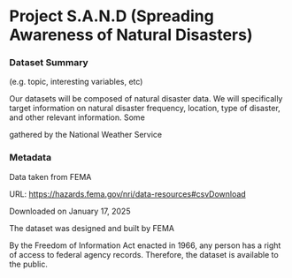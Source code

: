 # **Project S.A.N.D (Spreading Awareness of Natural Disasters)**

### Dataset Summary
(e.g. topic, interesting variables, etc)

Our datasets will be composed of natural disaster data. We will specifically target information on natural disaster frequency, location, type of disaster, and other relevant information. Some

gathered by the National Weather Service

### Metadata

Data taken from FEMA

URL: https://hazards.fema.gov/nri/data-resources#csvDownload

Downloaded on January 17, 2025

The dataset was designed and built by FEMA

By the Freedom of Information Act enacted in 1966, any person has a right of access to federal agency records. Therefore, the dataset is available to the public. 